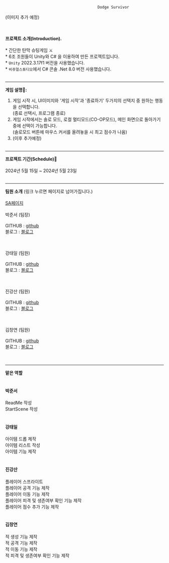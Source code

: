                                              Dodge Survivor
                                            

 
(이미지 추가 예정)


 
 
 </br></br> **프로젝트 소개(Introduction).**
 </br></br> * 간단한 탄막 슈팅게임 ⚔
 </br> * 6조 조원들이 Unity와 C# 을 이용하여 만든 프로젝트입니다.
 </br> * `Unity` 2022.3.17f1 버전을 사용했습니다.
 </br> * `비쥬얼스튜디오`에서 C# 콘솔 .Net 8.0 버전 사용했습니다.</br></br>
* * *
**게임 설명📖:** </br>
1. 게임 시작 시, UI이미지와 '게임 시작'과 '종료하기' 두가지의 선택지 중 원하는 행동을 선택합니다. 
   </br> (종료 선택시, 프로그램 종료)
2. 게임 시작에서는 솔로 모드, 로컬 멀티모드(CO-OP모드), 메인 화면으로 돌아가기중에 선택이 가능합니다.
   </br> (솔로모드 버튼에 마우스 커서를 올려놓을 시 최고 점수가 나옴)
3. (이후 추가예정)
</br></br>
* * *
**프로젝트 기간(Schedule)📅**
</br></br>2024년 5월 15일 ~ 2024년 5월 23일
</br></br>
* * *
**팀원 소개** (링크 누르면 페이지로 넘어가집니다.)
</br></br>[SA페이지](https://www.notion.so/teamsparta/63418be64c0c4845a27354452987b017)
</br></br>박준서 (팀장)</br>
</br>GITHUB : [github](https://github.com/maple-rain)
</br>블로그 : [블로그](https://maple-rain.tistory.com/)

</br></br>강태일 (팀원)</br>
</br>GITHUB : [github](https://github.com/ohdodog)
</br>블로그 : [블로그](https://velog.io/@ohdodog/posts)

</br></br>진강산 (팀원)</br>
</br>GITHUB : [github](https://github.com/MothorMoth)
</br>블로그 : [블로그](https://velog.io/@mothormoth/posts)

</br></br>김창연 (팀원)</br>
</br>GITHUB : [github](https://github.com/EnBalor)
</br>블로그 : [블로그](https://velog.io/@en_balor/posts)
</br></br></br>
* * *
__맡은 역할__
</br></br>
#### 박준서 #####
ReadMe 작성
</br>
StartScene 작성
</br></br>

#### 강태일 #####
아이템 드롭 제작
</br>
아이템 리스트 작성
</br>
아이템 기능 제작
</br></br>

#### 진강산 #####
플레이어 스프라이트
</br>
플레이어 공격 기능 제작
</br>
플레이어 이동 기능 제작
</br>
플레이어 피격 및 생존여부 확인 기능 제작
</br>
플레이어 점수 추가 기능 제작
</br></br>

#### 김창연 #####
적 생성 기능 제작
</br>
적 공격 기능 제작
</br>
적 이동 기능 제작
</br>
적 피격 및 생존여부 확인 기능 제작
